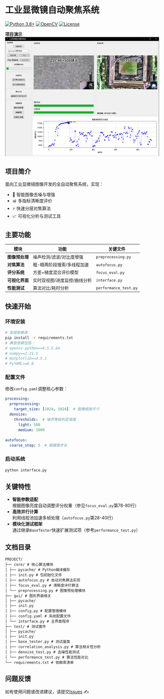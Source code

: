 # 工业显微镜自动聚焦系统

[![Python 3.8+](https://img.shields.io/badge/python-3.8%2B-blue)](https://www.python.org/)
[![OpenCV](https://img.shields.io/badge/OpenCV-4.5%2B-green)](https://opencv.org/)
[![License](https://img.shields.io/badge/license-MIT-orange)](LICENSE)

**项目演示**  
![GUI界面截图](image.png) <!-- 需替换实际截图路径 -->

## 项目简介
面向工业显微镜图像开发的全自动聚焦系统，实现：
- 🎯 智能图像去噪与增强
- 📊 多指标清晰度评价
- ⚡ 快速分层对焦算法
- 📈 可视化分析与测试工具

## 主要功能
| 模块 | 功能 | 关键文件 |
|------|------|----------|
| **图像预处理** | 噪声检测/滤波/对比度增强 | `preprocessing.py` |
| **对焦算法** | 粗-精两阶段搜索/多线程加速 | `autofocus.py` |
| **评分系统** | 方差+梯度混合评价模型 | `focus_eval.py` |
| **可视化界面** | 实时双视图/进度监控/曲线分析 | `interface.py` |
| **性能测试** | 算法对比/耗时分析 | `performance_test.py` |

## 快速开始
### 环境安装
```bash
# 安装依赖库
pip install -r requirements.txt
# 典型依赖包括：
# opencv-python==4.5.5.64
# numpy==1.21.5
# matplotlib==3.5.1
# PyYAML==6.0
```

### 配置文件
修改`config.yaml`调整核心参数：
```yaml
processing:
  preprocessing:
    target_size: [1024, 1024]  # 图像缩放尺寸
  denoise:
    thresholds:  # 噪声等级判定阈值
      light: 500
      medium: 1000

autofocus:
  coarse_step: 5  # 粗搜索步长
```

### 启动系统
```bash
python interface.py
```

## 关键特性
- **智能参数适配**  
  根据图像亮度自动调整评分权重（参见`focus_eval.py`第78-80行）
- **高效并行计算**  
  利用线程池加速多帧处理（`autofocus.py`第28-40行）
- **模块化测试框架**  
  通过继承`BaseTester`快速扩展测试项（参考`performance_test.py`）

## 文档目录
```
PROJECT/
├── core/ # 核心算法模块
│ ├── pycache/ # Python编译缓存
│ ├── init.py # 包初始化文件
│ ├── autofocus.py # 自动对焦算法实现
│ ├── focus_eval.py # 清晰度评价算法
│ └── preprocessing.py # 图像预处理模块
├── gui/ # 图形界面相关
│ ├── pycache/
│ ├── init.py
│ ├── config.py # 配置管理模块
│ ├── config.yaml # 系统配置文件
│ └── interface.py # 主界面程序
├── test/ # 测试套件
│ ├── pycache/
│ ├── init.py
│ ├── base_tester.py # 测试基类
│ ├── correlation_analysis.py # 算法相关性分析
│ ├── denoise_test.py # 去噪性能测试
│ └── performance_test.py # 算法性能对比
└── requirements.txt # 依赖库清单
```

## 问题反馈
如有使用问题或改进建议，请提交[Issues](https://github.com/yourname/project/issues) ✍️
